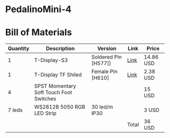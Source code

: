 # PedalinoMini-4


# Bill of Materials

Quantity|Description|Version|Link|Price
--------|-----------|-------|----|-----
1|T-Display-S3|Soldered Pin [H577]]|[Link](https://www.lilygo.cc/products/t-display-s3?variant=42351558590645)|14.86 USD
1|T-Display TF Shiled|Female Pin [H610]|[Link](https://www.lilygo.cc/products/t-display-tf-shied?variant=42729797025973)|2.38 USD
4|SPST Momentary Soft Touch Foot Switches|||15 USD
7 leds|WS2812B 5050 RGB LED Strip|30 led/m IP30||3 USD
||||Total|36 USD

